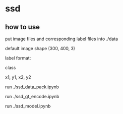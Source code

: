 # ssd
## how to use

put image files and corresponding label files into ./data

default image shape (300, 400, 3) 

label format:   

  class
  
  x1, y1, x2, y2
  
run ./ssd_data_pack.ipynb

run ./ssd_gt_encode.ipynb

run ./ssd_model.ipynb
